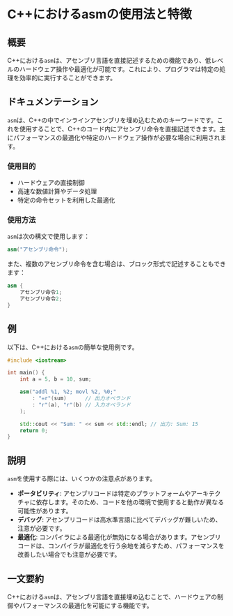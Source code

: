 <!--
Meta Description: # C++におけるasmの使用法と特徴 ## 概要 C++における`asm`は、アセンブリ言語を直接記述するための機能であり、低レベルのハードウェア操作や最適化が可能です。これにより、プログラマは特定の処理を効率的に実行することができます。 ## ドキュメンテーション `asm`は、C++の中でイン...
Meta Keywords: asm, sum, における, cpp, int
-->

# C++におけるasmの使用法と特徴

## 概要
C++における`asm`は、アセンブリ言語を直接記述するための機能であり、低レベルのハードウェア操作や最適化が可能です。これにより、プログラマは特定の処理を効率的に実行することができます。

## ドキュメンテーション
`asm`は、C++の中でインラインアセンブリを埋め込むためのキーワードです。これを使用することで、C++のコード内にアセンブリ命令を直接記述できます。主にパフォーマンスの最適化や特定のハードウェア操作が必要な場合に利用されます。

### 使用目的
- ハードウェアの直接制御
- 高速な数値計算やデータ処理
- 特定の命令セットを利用した最適化

### 使用方法
`asm`は次の構文で使用します：

```cpp
asm("アセンブリ命令");
```

また、複数のアセンブリ命令を含む場合は、ブロック形式で記述することもできます：

```cpp
asm {
    アセンブリ命令1;
    アセンブリ命令2;
}
```

## 例
以下は、C++における`asm`の簡単な使用例です。

```cpp
#include <iostream>

int main() {
    int a = 5, b = 10, sum;

    asm("addl %1, %2; movl %2, %0;"
        : "=r"(sum)      // 出力オペランド
        : "r"(a), "r"(b) // 入力オペランド
    );

    std::cout << "Sum: " << sum << std::endl; // 出力: Sum: 15
    return 0;
}
```

## 説明
`asm`を使用する際には、いくつかの注意点があります。

- **ポータビリティ**: アセンブリコードは特定のプラットフォームやアーキテクチャに依存します。そのため、コードを他の環境で使用すると動作が異なる可能性があります。
- **デバッグ**: アセンブリコードは高水準言語に比べてデバッグが難しいため、注意が必要です。
- **最適化**: コンパイラによる最適化が無効になる場合があります。アセンブリコードは、コンパイラが最適化を行う余地を減らすため、パフォーマンスを改善したい場合でも注意が必要です。

## 一文要約
C++における`asm`は、アセンブリ言語を直接埋め込むことで、ハードウェアの制御やパフォーマンスの最適化を可能にする機能です。